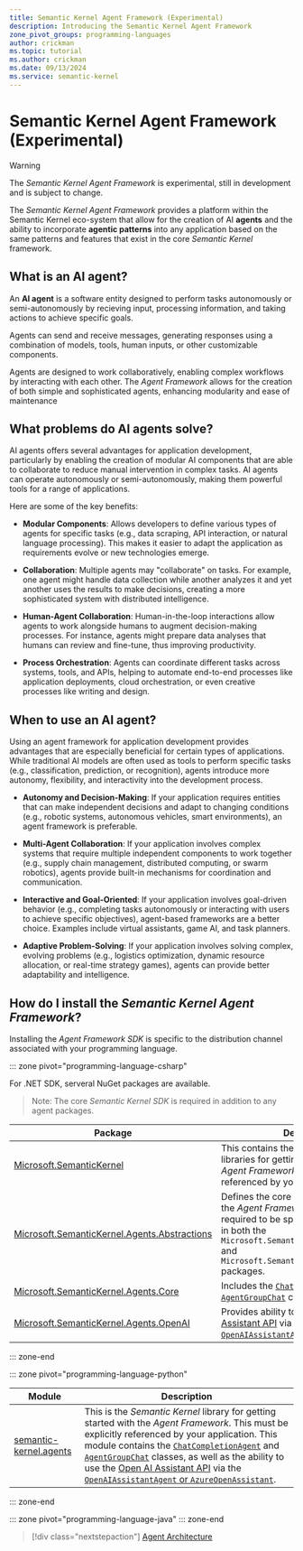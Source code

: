 ```yaml
---
title: Semantic Kernel Agent Framework (Experimental)
description: Introducing the Semantic Kernel Agent Framework
zone_pivot_groups: programming-languages
author: crickman
ms.topic: tutorial
ms.author: crickman
ms.date: 09/13/2024
ms.service: semantic-kernel
---
```

# Semantic Kernel Agent Framework (Experimental)

> [!WARNING]
> The _Semantic Kernel Agent Framework_ is experimental, still in development and is subject to change.

The _Semantic Kernel Agent Framework_ provides a platform within the Semantic Kernel eco-system that allow for the creation of AI **agents** and the ability to  incorporate **agentic patterns** into any application based on the same patterns and features that exist in the core _Semantic Kernel_ framework.

## What is an AI agent?

An **AI agent** is a software entity designed to perform tasks autonomously or semi-autonomously by recieving input, processing information, and taking actions to achieve specific goals.

Agents can send and receive messages, generating responses using a combination of models, tools, human inputs, or other customizable components. 

Agents are designed to work collaboratively, enabling complex workflows by interacting with each other.  The _Agent Framework_ allows for the creation of both simple and sophisticated agents, enhancing modularity and ease of maintenance


## What problems do AI agents solve?

AI agents offers several advantages for application development, particularly by enabling the creation of modular AI components that are able to collaborate to reduce manual intervention in complex tasks. AI agents can operate autonomously or semi-autonomously, making them powerful tools for a range of applications. 

Here are some of the key benefits:

- **Modular Components**: Allows  developers to define various types of agents for specific tasks (e.g., data scraping, API interaction, or natural language processing). This makes it easier to adapt the application as requirements evolve or new technologies emerge.

- **Collaboration**: Multiple agents may "collaborate" on tasks. For example, one agent might handle data collection while another analyzes it and yet another uses the results to make decisions, creating a more sophisticated system with distributed intelligence.

- **Human-Agent Collaboration**: Human-in-the-loop interactions allow agents to work alongside humans to augment decision-making processes. For instance, agents might prepare data analyses that humans can review and fine-tune, thus improving productivity.

- **Process Orchestration**: Agents can coordinate different tasks across systems, tools, and APIs, helping to automate end-to-end processes like application deployments, cloud orchestration, or even creative processes like writing and design.


## When to use an AI agent?

Using an agent framework for application development provides advantages that are especially beneficial for certain types of applications. While traditional AI models are often used as tools to perform specific tasks (e.g., classification, prediction, or recognition), agents introduce more autonomy, flexibility, and interactivity into the development process.

- **Autonomy and Decision-Making**: If your application requires entities that can make independent decisions and adapt to changing conditions (e.g., robotic systems, autonomous vehicles, smart environments), an agent framework is preferable.

- **Multi-Agent Collaboration**: If your application involves complex systems that require multiple independent components to work together (e.g., supply chain management, distributed computing, or swarm robotics), agents provide built-in mechanisms for coordination and communication.

- **Interactive and Goal-Oriented**: If your application involves goal-driven behavior (e.g., completing tasks autonomously or interacting with users to achieve specific objectives), agent-based frameworks are a better choice. Examples include virtual assistants, game AI, and task planners.

- **Adaptive Problem-Solving**: If your application involves solving complex, evolving problems (e.g., logistics optimization, dynamic resource allocation, or real-time strategy games), agents can provide better adaptability and intelligence.


## How do I install the _Semantic Kernel Agent Framework_?

Installing the _Agent Framework SDK_ is specific to the distribution channel associated with your programming language.

::: zone pivot="programming-language-csharp"

For .NET SDK, serveral NuGet packages are available.  

> Note: The core _Semantic Kernel SDK_ is required in addition to any agent packages.


Package|Description
--|--
[Microsoft.SemanticKernel](https://www.nuget.org/packages/Microsoft.SemanticKernel)|This contains the core _Semantic Kernel_ libraries for getting started with the _Agent Framework_.  This must be explicitly referenced by your application.
[Microsoft.SemanticKernel.Agents.Abstractions](https://www.nuget.org/packages/Microsoft.SemanticKernel.Agents.Abstractions)|Defines the core agent abstractions for the _Agent Framework_.  Generally not required to be specified as it is included in both the `Microsoft.SemanticKernel.Agents.Core` and `Microsoft.SemanticKernel.Agents.OpenAI` packages.
[Microsoft.SemanticKernel.Agents.Core](https://www.nuget.org/packages/Microsoft.SemanticKernel.Agents.Core)|Includes the [`ChatCompletionAgent`](./chat-completion-agent.md) and [`AgentGroupChat`](./agent-chat.md) classes.
[Microsoft.SemanticKernel.Agents.OpenAI](https://www.nuget.org/packages/Microsoft.SemanticKernel.Agents.OpenAI)|Provides ability to use the [Open AI Assistant API](https://platform.openai.com/docs/assistants) via the [`OpenAIAssistantAgent`](./assistant-agent.md).

::: zone-end

::: zone pivot="programming-language-python"

Module|Description
--|--
[semantic-kernel.agents](https://pypi.org/project/semantic-kernel/)|This is the _Semantic Kernel_ library for getting started with the _Agent Framework_.  This must be explicitly referenced by your application. This module contains the [`ChatCompletionAgent`](./chat-completion-agent.md) and [`AgentGroupChat`](./agent-chat.md) classes, as well as the ability to use the [Open AI Assistant API](https://platform.openai.com/docs/assistants) via the [`OpenAIAssistantAgent` or `AzureOpenAssistant`](./assistant-agent.md).

::: zone-end

::: zone pivot="programming-language-java"
::: zone-end


> [!div class="nextstepaction"]
> [Agent Architecture](./agent-architecture.md)
